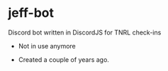 # jeff-bot
Discord bot written in DiscordJS for TNRL check-ins

- Not in use anymore

- Created a couple of years ago.
